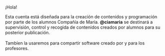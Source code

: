 ¡Hola!

Esta cuenta está diseñada para la creación de contenidos y programación por parte de los alumnos Compañía de María.
**@ciamaria** se destinará a supervisión, control y recogida de contenidos creados por alumnos para su posterior publicación.<br>
<br>
Tambíen la usaremos para compartir software creado por y para los profesores.<br>
<br>

<center></center>





